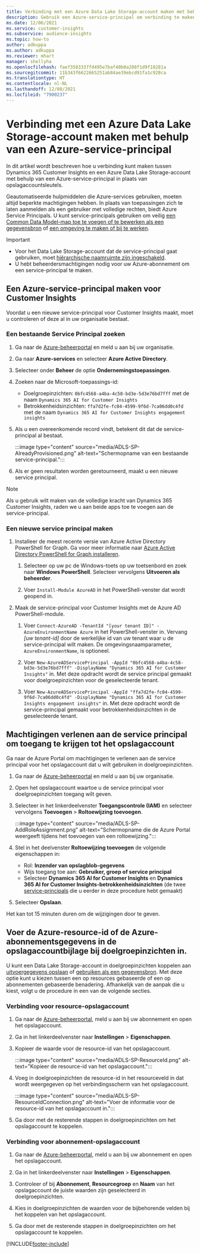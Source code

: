 ```yaml
---
title: Verbinding met een Azure Data Lake Storage-account maken met behulp van een service-principal
description: Gebruik een Azure-service-principal om verbinding te maken met uw eigen data lake.
ms.date: 12/06/2021
ms.service: customer-insights
ms.subservice: audience-insights
ms.topic: how-to
author: adkuppa
ms.author: adkuppa
ms.reviewer: mhart
manager: shellyha
ms.openlocfilehash: faef3583337fd495e7baf40b0a208f1d9f10281a
ms.sourcegitcommit: 11b343f6622665251ab84ae39ebcd91fa1c928ca
ms.translationtype: HT
ms.contentlocale: nl-NL
ms.lasthandoff: 12/08/2021
ms.locfileid: "7900237"
---
```

# <a name="connect-to-an-azure-data-lake-storage-account-by-using-an-azure-service-principal"></a>Verbinding met een Azure Data Lake Storage-account maken met behulp van een Azure-service-principal

In dit artikel wordt beschreven hoe u verbinding kunt maken tussen Dynamics 365 Customer Insights en een Azure Data Lake Storage-account met behulp van een Azure-service-principal in plaats van opslagaccountsleutels. 

Geautomatiseerde hulpmiddelen die Azure-services gebruiken, moeten altijd beperkte machtigingen hebben. In plaats van toepassingen zich te laten aanmelden als een gebruiker met volledige rechten, biedt Azure Service Principals. U kunt service-principals gebruiken om veilig [een Common Data Model-map toe te voegen of te bewerken als een gegevensbron](connect-common-data-model.md) of [een omgeving te maken of bij te werken](create-environment.md).

> [!IMPORTANT]
> - Voor het Data Lake Storage-account dat de service-principal gaat gebruiken, moet [hiërarchische naamruimte zijn ingeschakeld](/azure/storage/blobs/data-lake-storage-namespace).
> - U hebt beheerdersmachtigingen nodig voor uw Azure-abonnement om een service-principal te maken.

## <a name="create-an-azure-service-principal-for-customer-insights"></a>Een Azure-service-principal maken voor Customer Insights

Voordat u een nieuwe service-principal voor Customer Insights maakt, moet u controleren of deze al in uw organisatie bestaat.

### <a name="look-for-an-existing-service-principal"></a>Een bestaande Service Principal zoeken

1. Ga naar de [Azure-beheerportal](https://portal.azure.com) en meld u aan bij uw organisatie.

2. Ga naar **Azure-services** en selecteer **Azure Active Directory**.

3. Selecteer onder **Beheer** de optie **Ondernemingstoepassingen**.

4. Zoeken naar de Microsoft-toepassings-id:
   - Doelgroepinzichten: `0bfc4568-a4ba-4c58-bd3e-5d3e76bd7fff` met de naam `Dynamics 365 AI for Customer Insights`
   - Betrokkenheidsinzichten: `ffa7d2fe-fc04-4599-9f6d-7ca06dd0c4fd` met de naam `Dynamics 365 AI for Customer Insights engagement insights`

5. Als u een overeenkomende record vindt, betekent dit dat de service-principal al bestaat. 
   
   :::image type="content" source="media/ADLS-SP-AlreadyProvisioned.png" alt-text="Schermopname van een bestaande service-principal.":::
   
6. Als er geen resultaten worden geretourneerd, maakt u een nieuwe service principal.

>[!NOTE]
>Als u gebruik wilt maken van de volledige kracht van Dynamics 365 Customer Insights, raden we u aan beide apps toe te voegen aan de service-principal.

### <a name="create-a-new-service-principal"></a>Een nieuwe service principal maken

1. Installeer de meest recente versie van Azure Active Directory PowerShell for Graph. Ga voor meer informatie naar [Azure Active Directory PowerShell for Graph installeren](/powershell/azure/active-directory/install-adv2).

   1. Selecteer op uw pc de Windows-toets op uw toetsenbord en zoek naar **Windows PowerShell**. Selecteer vervolgens **Uitvoeren als beheerder**.
   
   1. Voer `Install-Module AzureAD` in het PowerShell-venster dat wordt geopend in.

2. Maak de service-principal voor Customer Insights met de Azure AD PowerShell-module.

   1. Voer `Connect-AzureAD -TenantId "[your tenant ID]" -AzureEnvironmentName Azure` in het PowerShell-venster in. Vervang *[uw tenant-id]* door de werkelijke id van uw tenant waar u de service-principal wilt maken. De omgevingsnaamparameter, `AzureEnvironmentName`, is optioneel.
  
   1. Voer `New-AzureADServicePrincipal -AppId "0bfc4568-a4ba-4c58-bd3e-5d3e76bd7fff" -DisplayName "Dynamics 365 AI for Customer Insights"` in. Met deze opdracht wordt de service principal gemaakt voor doelgroepinzichten voor de geselecteerde tenant. 

   1. Voer `New-AzureADServicePrincipal -AppId "ffa7d2fe-fc04-4599-9f6d-7ca06dd0c4fd" -DisplayName "Dynamics 365 AI for Customer Insights engagement insights"` in. Met deze opdracht wordt de service-principal gemaakt voor betrokkenheidsinzichten in de geselecteerde tenant.

## <a name="grant-permissions-to-the-service-principal-to-access-the-storage-account"></a>Machtigingen verlenen aan de service principal om toegang te krijgen tot het opslagaccount

Ga naar de Azure Portal om machtigingen te verlenen aan de service principal voor het opslagaccount dat u wilt gebruiken in doelgroepinzichten.

1. Ga naar de [Azure-beheerportal](https://portal.azure.com) en meld u aan bij uw organisatie.

1. Open het opslagaccount waartoe u de service principal voor doelgroepinzichten toegang wilt geven.

1. Selecteer in het linkerdeelvenster **Toegangscontrole (IAM)** en selecteer vervolgens **Toevoegen** > **Roltoewijzing toevoegen**.

   :::image type="content" source="media/ADLS-SP-AddRoleAssignment.png" alt-text="Schermopname die de Azure Portal weergeeft tijdens het toevoegen van een roltoewijzing.":::

1. Stel in het deelvenster **Roltoewijzing toevoegen** de volgende eigenschappen in:
   - Rol: **Inzender van opslagblob-gegevens**
   - Wijs toegang toe aan: **Gebruiker, groep of service principal**
   - Selecteer **Dynamics 365 AI for Customer Insights** en **Dynamics 365 AI for Customer Insights-betrokkenheidsinzichten** (de twee [service-principals](#create-a-new-service-principal) die u eerder in deze procedure hebt gemaakt)

1.  Selecteer **Opslaan**.

Het kan tot 15 minuten duren om de wijzigingen door te geven.

## <a name="enter-the-azure-resource-id-or-the-azure-subscription-details-in-the-storage-account-attachment-to-audience-insights"></a>Voer de Azure-resource-id of de Azure-abonnementsgegevens in de opslagaccountbijlage bij doelgroepinzichten in.

U kunt een Data Lake Storage-account in doelgroepinzichten koppelen aan [uitvoergegevens opslaan](manage-environments.md) of [gebruiken als een gegevensbron](connect-common-data-service-lake.md). Met deze optie kunt u kiezen tussen een op resources gebaseerde of een op abonnementen gebaseerde benadering. Afhankelijk van de aanpak die u kiest, volgt u de procedure in een van de volgende secties.

### <a name="resource-based-storage-account-connection"></a>Verbinding voor resource-opslagaccount

1. Ga naar de [Azure-beheerportal](https://portal.azure.com), meld u aan bij uw abonnement en open het opslagaccount.

1. Ga in het linkerdeelvenster naar **Instellingen** > **Eigenschappen**.

1. Kopieer de waarde voor de resource-id van het opslagaccount.

   :::image type="content" source="media/ADLS-SP-ResourceId.png" alt-text="Kopieer de resource-id van het opslagaccount.":::

1. Voeg in doelgroepinzichten de resource-id in het resourceveld in dat wordt weergegeven op het verbindingsscherm van het opslagaccount.

   :::image type="content" source="media/ADLS-SP-ResourceIdConnection.png" alt-text="Voer de informatie voor de resource-id van het opslagaccount in.":::   

1. Ga door met de resterende stappen in doelgroepinzichten om het opslagaccount te koppelen.

### <a name="subscription-based-storage-account-connection"></a>Verbinding voor abonnement-opslagaccount

1. Ga naar de [Azure-beheerportal](https://portal.azure.com), meld u aan bij uw abonnement en open het opslagaccount.

1. Ga in het linkerdeelvenster naar **Instellingen** > **Eigenschappen**.

1. Controleer of bij **Abonnement**, **Resourcegroep** en **Naam** van het opslagaccount de juiste waarden zijn geselecteerd in doelgroepinzichten.

1. Kies in doelgroepinzichten de waarden voor de bijbehorende velden bij het koppelen van het opslagaccount.

1. Ga door met de resterende stappen in doelgroepinzichten om het opslagaccount te koppelen.


[!INCLUDE[footer-include](../includes/footer-banner.md)]
